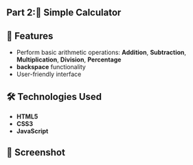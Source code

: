 ## Part 2:🧮 Simple Calculator

## 🚀 Features
- Perform basic arithmetic operations: **Addition**, **Subtraction**, **Multiplication**, **Division**, **Percentage**
- **backspace** functionality
- User-friendly interface

## 🛠️ Technologies Used
- **HTML5**
- **CSS3**
- **JavaScript**

## 📸 Screenshot

